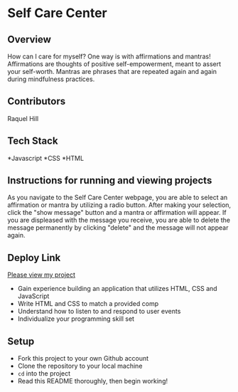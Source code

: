 # Self Care Center
## Overview
How can I care for myself? One way is with affirmations and mantras!
Affirmations are thoughts of positive self-empowerment, meant to assert your self-worth.
Mantras are phrases that are repeated again and again during mindfulness practices. 


##  Contributors
Raquel Hill

## Tech Stack
  *Javascript
  *CSS
  *HTML


## Instructions for running and viewing projects
As you navigate to the Self Care Center webpage, you are able to select an affirmation or mantra by utilizing a radio button. After making your selection, click the "show message" button and a mantra or affirmation will appear.  If you are displeased with the message you receive, you are able to delete the message permanently by clicking "delete" and the message will not appear again.  

## Deploy Link
[Please view my project](https://github.com/Raquelhill/self-care-center)

- Gain experience building an application that utilizes HTML, CSS and JavaScript
- Write HTML and CSS to match a provided comp
- Understand how to listen to and respond to user events
- Individualize your programming skill set

## Setup

- Fork this project to your own Github account
- Clone the repository to your local machine
- `cd` into the project
- Read this README thoroughly, then begin working!

